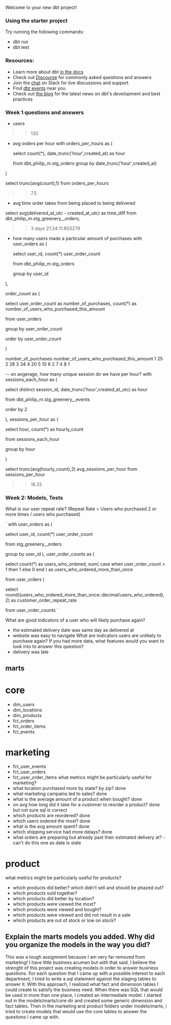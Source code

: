 Welcome to your new dbt project!

### Using the starter project

Try running the following commands:
- dbt run
- dbt test


### Resources:
- Learn more about dbt [in the docs](https://docs.getdbt.com/docs/introduction)
- Check out [Discourse](https://discourse.getdbt.com/) for commonly asked questions and answers
- Join the [chat](https://community.getdbt.com/) on Slack for live discussions and support
- Find [dbt events](https://events.getdbt.com) near you
- Check out [the blog](https://blog.getdbt.com/) for the latest news on dbt's development and best practices


### Week 1 questions and answers
- users
>>130
- avg orders per hour
with orders_per_hours as (

  select 
    count(*),
    date_trunc('hour',created_at) as hour
    
  from dbt_philip_m.stg_orders
  group by date_trunc('hour',created_at)

)

select trunc(avg(count),1) from orders_per_hours
>>7.5

- avg time order takes from being placed to being delivered

select avg(delivered_at_utc - created_at_utc) as time_diff 
from dbt_philip_m.stg_greenery__orders;
>> 3 days 21:24:11.803279

- how many users made a particular amount of purchases
with user_orders as (

  select 
    user_id, 
    count(*) user_order_count
  
  from dbt_philip_m.stg_orders
  
  group by user_id
  
), 

order_count as (

  select 
    user_order_count as number_of_purchases, 
    count(*) as number_of_users_who_purchased_this_amount
  
  from user_orders
  
  group by user_order_count
  
  order by user_order_count
  
)

number_of_purchases	number_of_users_who_purchased_this_amount
1	25
2	28
3	34
4	20
5	10
6	2
7	4
8	1

-- on avgerage, how many unique session do we have per hour? 
with sessions_each_hour as ( 

  select 
    distinct session_id, 
    date_trunc('hour',created_at_utc) as hour  

  from dbt_philip_m.stg_greenery__events

  order by 2

), 
sessions_per_hour as (

  select 
     hour, 
     count(*) as hourly_count

  from sessions_each_hour

  group by hour

)

select trunc(avg(hourly_count),2) avg_sessions_per_hour from sessions_per_hour
>> 16.32


### Week 2: Models, Tests

What is our user repeat rate?
(Repeat Rate = Users who purchased 2 or more times / users who purchased)

`
with user_orders as (

  select 
    user_id, 
    count(*) user_order_count
  
  from stg_greenery__orders
  
  group by user_id
),
user_order_counts as (

  select 
    count(*) as users_who_ordered, 
    sum(
        case 
          when user_order_count > 1 
          then 1 
          else 0 
        end
    ) as users_who_ordered_more_than_once
    
  from user_orders
)

select 
  round((users_who_ordered_more_than_once::decimal/users_who_ordered),2) as customer_order_repeat_rate
  
from user_order_counts
`

What are good indicators of a user who will likely purchase again? 

- the estimated delivery date was same day as delivered at
- website was easy to navigate 
What are indicators users are unlikely to purchase again? If you had more data, what features would you want to look into to answer this question?
- delivery was late

## marts
# core
- dim_users
- dim_locations
- dim_products
- fct_orders
- fct_order_items
- fct_events
# marketing
- fct_user_events
- fct_user_orders
- fct_user_order_items
what metrics might be particularly useful for marketing?
- what location purchased more by state? by zip? done
- what marketing campains led to sales?  done
- what is the average amount of a product when bought? done
- on avg how long did it take for a customer to reorder a product? done but not sure sql is correct
- which products are reordered? done
- which users ordered the most? done
- what is the avg amount spent? done
- which shipping service had more delays? done
- what orders are preparing but already past their estimated delivery at? - can't do this one as date is stale

# product
what metrics might be particularly useful for products?
- which products did better? which didn't sell and should be phazed out? 
- which products sold together? 
- which products did better by location?
- which products were viewed the most?
- which products were viewed and bought? 
- which products were viewed and did not result in a sale
- which products are out of stock or low on stock?

## Explain the marts models you added. Why did you organize the models in the way you did?
This was a tough assignment because I am very far removed from marketing! I have little business acumen 
but with that said, I believe the strenght of this project was creating models in order to 
answer business questions. For each question that I came up with a possible interest to each department, 
I tried to write a sql statement against the staging tables to answer it. With this approach, 
I realized what fact and dimension tables I could create to satisfy the business need. When there 
was SQL that would be used in more than one place, I created an intermediate model. 
I started out in the models/marts/core dir and created some generic dimension and fact tables. 
Then in the marketing and product folders under models/marts, i tried to create models that would 
use the core tables to answer the questions I came up with. 
